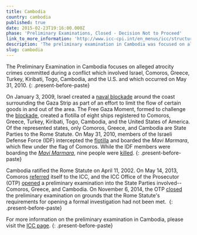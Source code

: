 ```yaml
---
title: Cambodia
country: cambodia
published: true
date: 2015-02-23T19:16:00.000Z
phase: 'Preliminary Examinations, Closed - Decision Not to Proceed'
link_to_more_information: 'http://www.icc-cpi.int/en_menus/icc/structure%20of%20the%20court/office%20of%20the%20prosecutor/comm%20and%20ref/pe-cdnp/comoros/Pages/default.aspx'
description: 'The preliminary examination in Cambodia was focused on allegations of civilian deaths during the boarding of the Mavi Marmara as it attempted to breach the Israeli blockade of the Gaza Strip. The OTP closed the preliminary examination on June 11, 2014.'
slug: cambodia
---
```



The Preliminary Examination in Cambodia focuses on alleged atrocity crimes committed during a conflict which involved Israel, Comoros, Greece, Turkey, Kiribati, Togo, Cambodia, and the U.S. and which occurred on May 31, 2010.
{: .present-before-paste}

On January 3, 2009, Israel created a [naval blockade](http://www.globalsecurity.org/military/world/palestine/gaza-blockade.htm) around the coast surrounding the Gaza Strip as part of an effort to limit the flow of certain goods in and out of the area. The Free Gaza Moment, formed to challenge the [blockade](http://www.aljazeera.com/indepth/features/2011/10/20111030172356990380.html), created a flotilla of eight ships registered to Comoros, Greece, Turkey, Kiribati, Togo, Cambodia, and the United States of America. Of the represented states, only Comoros, Greece, and Cambodia are State Parties to the Rome Statute. On May 31, 2010, members of the Israeli Defense Force (IDF) intercepted the [flotilla](http://www.theguardian.com/world/2010/may/31/israeli-attacks-gaza-flotilla-activists) and boarded the *Mavi Marmara*, which flew under the flag of Comoros. While the IDF members were boarding the [*Mavi Marmara*](http://www.bbc.com/news/world-middle-east-29934002), nine people were [killed](http://www.nbcnews.com/id/37423584/ns/world_news-mideast_n_africa/t/bloody-israeli-raid-flotilla-sparks-crisis/#.VztRy_krLIU).
{: .present-before-paste}

Cambodia ratified the Rome Statute on April 11, 2002. On May 14, 2013, Comoros [referred](https://www.legal-tools.org/uploads/tx_ltpdb/doc1615044_05.pdf) itself to the ICC, and the ICC Office of the Prosecutor (OTP) [opened](https://www.icc-cpi.int/NR/rdonlyres/63682F4E-49C8-445D-8C13-F310A4F3AEC2/284116/OTPReportonPreliminaryExaminations13December2011.pdf) a preliminary examination into the State Parties involved--Comoros, Greece, and Cambodia. On November 6, 2014, the OTP [closed](https://www.icc-cpi.int//Pages/item.aspx?name=otp-statement-06-11-2014) the preliminary examination on grounds that the Rome Statute's requirements for opening a formal investigation had not been met.&nbsp;
{: .present-before-paste}

For more information on the preliminary examination in Cambodia, please visit the [ICC page](https://www.icc-cpi.int/comoros).
{: .present-before-paste}